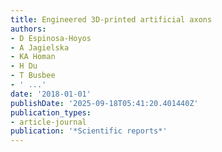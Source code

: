 ```yaml
---
title: Engineered 3D-printed artificial axons
authors:
- D Espinosa-Hoyos
- A Jagielska
- KA Homan
- H Du
- T Busbee
- ' ...'
date: '2018-01-01'
publishDate: '2025-09-18T05:41:20.401440Z'
publication_types:
- article-journal
publication: '*Scientific reports*'
---
```

